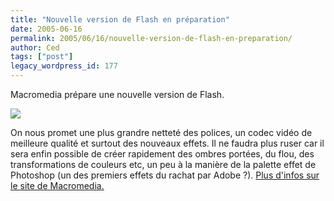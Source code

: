 ```yaml
---
title: "Nouvelle version de Flash en préparation"
date: 2005-06-16
permalink: 2005/06/16/nouvelle-version-de-flash-en-preparation/
author: Ced
tags: ["post"]
legacy_wordpress_id: 177
---
```


Macromedia prépare une nouvelle version de Flash.

<img src="https://64k.be/wp-content/uploads/2006/webdev/8ball_dog_shadow3.jpg" />

<!-- excerpt -->

On nous promet une plus grandre netteté des polices, un codec vidéo de meilleure qualité et surtout des nouveaux effets. Il ne faudra plus ruser car il sera enfin possible de créer rapidement des ombres portées, du flou, des transformations de couleurs etc, un peu à la manière de la palette effet de Photoshop (un des premiers effets du rachat par Adobe ?). <a href="http://www.macromedia.com/software/flashplayer/maelstrom/" hreflang="en">Plus d'infos sur le site de Macromedia.</a>
